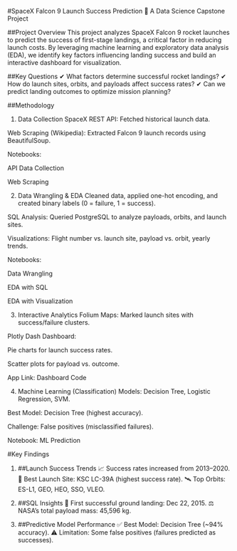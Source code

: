 #SpaceX Falcon 9 Launch Success Prediction
🚀 A Data Science Capstone Project

##Project Overview
This project analyzes SpaceX Falcon 9 rocket launches to predict the success of first-stage landings, a critical factor in reducing launch costs. By leveraging machine learning and exploratory data analysis (EDA), we identify key factors influencing landing success and build an interactive dashboard for visualization.

##Key Questions
✔ What factors determine successful rocket landings?
✔ How do launch sites, orbits, and payloads affect success rates?
✔ Can we predict landing outcomes to optimize mission planning?

##Methodology
1. Data Collection
SpaceX REST API: Fetched historical launch data.

Web Scraping (Wikipedia): Extracted Falcon 9 launch records using BeautifulSoup.

Notebooks:

API Data Collection

Web Scraping

2. Data Wrangling & EDA
Cleaned data, applied one-hot encoding, and created binary labels (0 = failure, 1 = success).

SQL Analysis: Queried PostgreSQL to analyze payloads, orbits, and launch sites.

Visualizations: Flight number vs. launch site, payload vs. orbit, yearly trends.

Notebooks:

Data Wrangling

EDA with SQL

EDA with Visualization

3. Interactive Analytics
Folium Maps: Marked launch sites with success/failure clusters.

Plotly Dash Dashboard:

Pie charts for launch success rates.

Scatter plots for payload vs. outcome.

App Link: Dashboard Code

4. Machine Learning (Classification)
Models: Decision Tree, Logistic Regression, SVM.

Best Model: Decision Tree (highest accuracy).

Challenge: False positives (misclassified failures).

Notebook: ML Prediction

#Key Findings
1. ##Launch Success Trends
📈 Success rates increased from 2013–2020.
📍 Best Launch Site: KSC LC-39A (highest success rate).
🛰️ Top Orbits: ES-L1, GEO, HEO, SSO, VLEO.

2. ##SQL Insights
🚀 First successful ground landing: Dec 22, 2015.
⚖️ NASA’s total payload mass: 45,596 kg.

3. ##Predictive Model Performance
✅ Best Model: Decision Tree (~94% accuracy).
⚠️ Limitation: Some false positives (failures predicted as successes).
